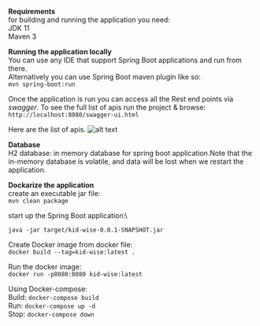 **Requirements**\
for building and running the application you need:\
JDK 11\
Maven 3

**Running the application locally** \
You can use any IDE that support Spring Boot applications and run from there.\
Alternatively you can use Spring Boot maven plugin like so:\
`mvn spring-boot:run`

Once the application is run you can access all the Rest end points via _swagger_.
To see the full list of apis run the project & browse:
`http://localhost:8080/swagger-ui.html`

Here are the list of apis.
![alt text](https://user-images.githubusercontent.com/32796511/101308448-0f5c4880-3874-11eb-834c-c36994db6777.png)

**Database**\
H2 database: in memory database for spring boot application.Note that the in-memory database is volatile, and data will be lost when we restart the application.

**Dockarize the application**\
create an executable jar file:\
`mvn clean package`

start up the Spring Boot application:\

`java -jar target/kid-wise-0.0.1-SNAPSHOT.jar`

Create Docker image from docker file:\
`docker build --tag=kid-wise:latest .`

Run the docker image:\
`docker run -p8080:8080 kid-wise:latest`

Using Docker-compose:\
Build: `docker-compose build` \
Run: `docker-compose up -d` \
Stop: `docker-compose down`


